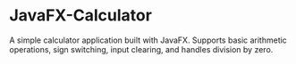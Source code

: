 # JavaFX-Calculator
A simple calculator application built with JavaFX. Supports basic arithmetic operations, sign switching, input clearing, and handles division by zero.
